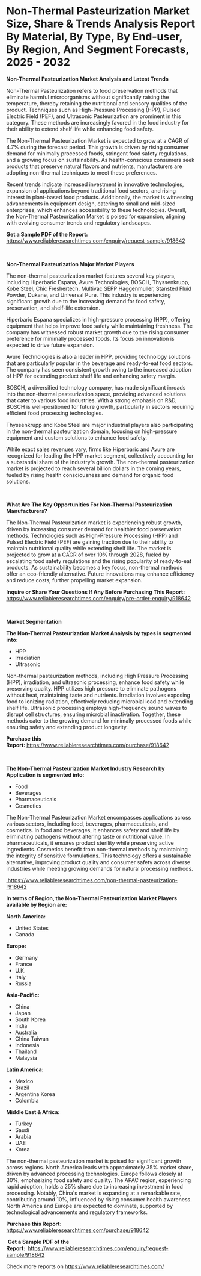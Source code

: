 <p><h1>Non-Thermal Pasteurization Market Size, Share & Trends Analysis Report By Material, By Type, By End-user, By Region, And Segment Forecasts, 2025 - 2032</h1></p><p><strong>Non-Thermal Pasteurization Market Analysis and Latest Trends</strong></p>
<p><p>Non-Thermal Pasteurization refers to food preservation methods that eliminate harmful microorganisms without significantly raising the temperature, thereby retaining the nutritional and sensory qualities of the product. Techniques such as High-Pressure Processing (HPP), Pulsed Electric Field (PEF), and Ultrasonic Pasteurization are prominent in this category. These methods are increasingly favored in the food industry for their ability to extend shelf life while enhancing food safety.</p><p>The Non-Thermal Pasteurization Market is expected to grow at a CAGR of 4.7% during the forecast period. This growth is driven by rising consumer demand for minimally processed foods, stringent food safety regulations, and a growing focus on sustainability. As health-conscious consumers seek products that preserve natural flavors and nutrients, manufacturers are adopting non-thermal techniques to meet these preferences.</p><p>Recent trends indicate increased investment in innovative technologies, expansion of applications beyond traditional food sectors, and rising interest in plant-based food products. Additionally, the market is witnessing advancements in equipment design, catering to small and mid-sized enterprises, which enhances accessibility to these technologies. Overall, the Non-Thermal Pasteurization Market is poised for expansion, aligning with evolving consumer trends and regulatory landscapes.</p></p>
<p><strong>Get a Sample PDF of the Report:&nbsp;</strong> <a href="https://www.reliableresearchtimes.com/enquiry/request-sample/918642?utm_campaign=2275&utm_medium=2&utm_source=Github&utm_content=ia&utm_term=11032025&utm_id=non-thermal-pasteurization">https://www.reliableresearchtimes.com/enquiry/request-sample/918642</a></p>
<p>&nbsp;</p>
<p><strong>Non-Thermal Pasteurization Major Market Players</strong></p>
<p><p>The non-thermal pasteurization market features several key players, including Hiperbaric Espana, Avure Technologies, BOSCH, Thyssenkrupp, Kobe Steel, Chic Freshertech, Multivac SEPP Haggenmuller, Stansted Fluid Powder, Dukane, and Universal Pure. This industry is experiencing significant growth due to the increasing demand for food safety, preservation, and shelf-life extension.</p><p>Hiperbaric Espana specializes in high-pressure processing (HPP), offering equipment that helps improve food safety while maintaining freshness. The company has witnessed robust market growth due to the rising consumer preference for minimally processed foods. Its focus on innovation is expected to drive future expansion.</p><p>Avure Technologies is also a leader in HPP, providing technology solutions that are particularly popular in the beverage and ready-to-eat food sectors. The company has seen consistent growth owing to the increased adoption of HPP for extending product shelf life and enhancing safety margin. </p><p>BOSCH, a diversified technology company, has made significant inroads into the non-thermal pasteurization space, providing advanced solutions that cater to various food industries. With a strong emphasis on R&D, BOSCH is well-positioned for future growth, particularly in sectors requiring efficient food processing technologies.</p><p>Thyssenkrupp and Kobe Steel are major industrial players also participating in the non-thermal pasteurization domain, focusing on high-pressure equipment and custom solutions to enhance food safety.</p><p>While exact sales revenues vary, firms like Hiperbaric and Avure are recognized for leading the HPP market segment, collectively accounting for a substantial share of the industry's growth. The non-thermal pasteurization market is projected to reach several billion dollars in the coming years, fueled by rising health consciousness and demand for organic food solutions.</p></p>
<p>&nbsp;</p>
<p><strong>What Are The Key Opportunities For Non-Thermal Pasteurization Manufacturers?</strong></p>
<p><p>The Non-Thermal Pasteurization market is experiencing robust growth, driven by increasing consumer demand for healthier food preservation methods. Technologies such as High-Pressure Processing (HPP) and Pulsed Electric Field (PEF) are gaining traction due to their ability to maintain nutritional quality while extending shelf life. The market is projected to grow at a CAGR of over 10% through 2028, fueled by escalating food safety regulations and the rising popularity of ready-to-eat products. As sustainability becomes a key focus, non-thermal methods offer an eco-friendly alternative. Future innovations may enhance efficiency and reduce costs, further propelling market expansion.</p></p>
<p><strong>Inquire or Share Your Questions If Any Before Purchasing This Report:</strong> <a href="https://www.reliableresearchtimes.com/enquiry/pre-order-enquiry/918642?utm_campaign=2275&utm_medium=2&utm_source=Github&utm_content=ia&utm_term=11032025&utm_id=non-thermal-pasteurization">https://www.reliableresearchtimes.com/enquiry/pre-order-enquiry/918642</a></p>
<p>&nbsp;</p>
<p><strong>Market Segmentation</strong></p>
<p><strong>The Non-Thermal Pasteurization Market Analysis by types is segmented into:</strong></p>
<p><ul><li>HPP</li><li>Irradiation</li><li>Ultrasonic</li></ul></p>
<p><p>Non-thermal pasteurization methods, including High Pressure Processing (HPP), irradiation, and ultrasonic processing, enhance food safety while preserving quality. HPP utilizes high pressure to eliminate pathogens without heat, maintaining taste and nutrients. Irradiation involves exposing food to ionizing radiation, effectively reducing microbial load and extending shelf life. Ultrasonic processing employs high-frequency sound waves to disrupt cell structures, ensuring microbial inactivation. Together, these methods cater to the growing demand for minimally processed foods while ensuring safety and extending product longevity.</p></p>
<p><strong>Purchase this Report:&nbsp;</strong><a href="https://www.reliableresearchtimes.com/purchase/918642?utm_campaign=2275&utm_medium=2&utm_source=Github&utm_content=ia&utm_term=11032025&utm_id=non-thermal-pasteurization">https://www.reliableresearchtimes.com/purchase/918642</a></p>
<p>&nbsp;</p>
<p><strong>The Non-Thermal Pasteurization Market Industry Research by Application is segmented into:</strong></p>
<p><ul><li>Food</li><li>Beverages</li><li>Pharmaceuticals</li><li>Cosmetics</li></ul></p>
<p><p>The Non-Thermal Pasteurization Market encompasses applications across various sectors, including food, beverages, pharmaceuticals, and cosmetics. In food and beverages, it enhances safety and shelf life by eliminating pathogens without altering taste or nutritional value. In pharmaceuticals, it ensures product sterility while preserving active ingredients. Cosmetics benefit from non-thermal methods by maintaining the integrity of sensitive formulations. This technology offers a sustainable alternative, improving product quality and consumer safety across diverse industries while meeting growing demands for natural processing methods.</p></p>
<p><a href="https://www.reliableresearchtimes.com/non-thermal-pasteurization-r918642?utm_campaign=2275&utm_medium=2&utm_source=Github&utm_content=ia&utm_term=11032025&utm_id=non-thermal-pasteurization">&nbsp;https://www.reliableresearchtimes.com/non-thermal-pasteurization-r918642</a></p>
<p><strong>In terms of Region, the Non-Thermal Pasteurization Market Players available by Region are:</strong></p>
<p>
    <p> <strong> North America: </strong>
        <ul>
            <li>United States</li>
            <li>Canada</li>
        </ul>
        </p> 
    <p> <strong> Europe: </strong>
        <ul>
            <li>Germany</li>
            <li>France</li>
            <li>U.K.</li>
            <li>Italy</li>
            <li>Russia</li>
        </ul>
        </p> 
    <p> <strong> Asia-Pacific: </strong>
        <ul>
            <li>China</li>
            <li>Japan</li>
            <li>South Korea</li>
            <li>India</li>
            <li>Australia</li>
            <li>China Taiwan</li>
            <li>Indonesia</li>
            <li>Thailand</li>
            <li>Malaysia</li>
        </ul>
        </p> 
    <p> <strong> Latin America: </strong>
        <ul>
            <li>Mexico</li>
            <li>Brazil</li>
            <li>Argentina Korea</li>
            <li>Colombia</li>
        </ul>
        </p> 
    <p> <strong> Middle East & Africa: </strong>
        <ul>
            <li>Turkey</li>
            <li>Saudi</li>
            <li>Arabia</li>
            <li>UAE</li>
            <li>Korea</li>
        </ul>
    </p>
    </p>
<p><p>The non-thermal pasteurization market is poised for significant growth across regions. North America leads with approximately 35% market share, driven by advanced processing technologies. Europe follows closely at 30%, emphasizing food safety and quality. The APAC region, experiencing rapid adoption, holds a 25% share due to increasing investment in food processing. Notably, China's market is expanding at a remarkable rate, contributing around 10%, influenced by rising consumer health awareness. North America and Europe are expected to dominate, supported by technological advancements and regulatory frameworks.</p></p>
<p><strong>Purchase this Report: </strong><a href="https://www.reliableresearchtimes.com/purchase/918642?utm_campaign=2275&utm_medium=2&utm_source=Github&utm_content=ia&utm_term=11032025&utm_id=non-thermal-pasteurization">https://www.reliableresearchtimes.com/purchase/918642</a></p>
<p>&nbsp;<strong>Get a Sample PDF of the Report:&nbsp;&nbsp;</strong><a href="https://www.reliableresearchtimes.com/enquiry/request-sample/918642?utm_campaign=2275&utm_medium=2&utm_source=Github&utm_content=ia&utm_term=11032025&utm_id=non-thermal-pasteurization">https://www.reliableresearchtimes.com/enquiry/request-sample/918642</a></p>
<p><strong></strong></p>
<p>Check more reports on <a href="https://www.reliableresearchtimes.com/?utm_campaign=2275&utm_medium=2&utm_source=Github&utm_content=ia&utm_term=11032025&utm_id=non-thermal-pasteurization">https://www.reliableresearchtimes.com/</a></p>